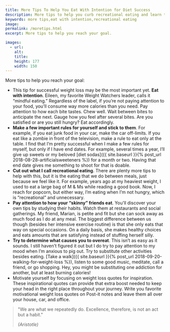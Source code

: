 ```yaml
---
title: More Tips To Help You Eat With Intention for Diet Success
description: More tips to help you curb recreational eating and learn to eat with intention.  Being aware is often the difference between diet success and diet failure.
keywords: more tips,eat with intention,recreational eating
image: 
permalink: /moretips.html
excerpt: More tips to help you reach your goal.

images:
  - url: 
    alt: 
    title: 
    height: 177
    width: 150
---
```


More tips to help you reach your goal:

* This tip for successful weight loss may be the most important yet. __Eat with intention__.  Eileen, my favorite Weight Watchers leader, calls it “mindful eating.” Regardless of the label, if you’re not paying attention to your food, you’ll consume way more calories than you need. Pay attention to how each bite tastes. Chew well. Wait between bites to anticipate the next. Gauge how you feel after several bites. Are you satisfied or are you still hungry? Eat accordingly.
* __Make a few important rules for yourself and stick to them__. For example, if you eat junk food in your car, make the car off-limits. If you eat like a zombie in front of the television, make a rule to eat only at the table. I find that I’m pretty successful when I make a few rules for myself, but only if I have end dates. For example, several times a year, I’ll give up sweets or my beloved [diet sodas]({{ site.baseurl }}{% post_url 2018-08-28-artificialsweeteners %}) for a month or two. Having that end date gives me something to shoot for that is doable.
* __Cut out what I call recreational eating__. There are plenty more tips to help with this, but it is the eating that we do between meals, just because we feel like it. For example, years ago at my heaviest weight, I used to eat a large bag of M & Ms while reading a good book. Now, I reach for popcorn, but either way, I’m eating when I’m not hungry, which is “recreational” and unnecessary. 
* __Pay attention to how your “skinny” friends eat__. You'll discover your own tips by studying their habits. Watch them at restaurants and social gatherings. My friend, Marian, is petite and fit but she can sock away as much food as I do at any meal. The biggest difference between us though (besides her intensive exercise routine) is that she only eats that way on special occasions. On a daily basis, she makes healthy choices and eats amounts that are satisfying instead of stuffing herself silly.
* __Try to determine what causes you to overeat__. This isn’t as easy as it sounds. I still haven’t figured it out but I do try to pay attention to my mood when I’m anxious to pig out. Try to substitute other activities besides eating. [Take a walk]({{ site.baseurl }}{% post_url 2018-09-20-walking-for-weight-loss %}), listen to some good music, meditate, call a friend, or go shopping. Hey, you might be substituting one addiction for another, but at least burning calories!
* Motivate yourself by focusing on weight loss quotes for inspiration. These inspirational quotes can provide that extra boost needed to keep your head in the right place throughout your journey. Write you favorite motivational weight loss quotes on Post-it notes and leave them all over your house, car, and office.

> "We are what we repeatedly do. Excellence, therefore, is not an act but a habit."  
>
> <cite>(Aristotle)</cite>

